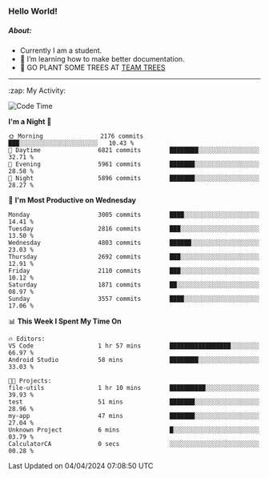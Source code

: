 ### Hello World!

##### About:
- Currently I am a student.
- 🌱 I’m learning how to make better documentation.
- 🌱 GO PLANT SOME TREES AT [TEAM TREES](https://teamtrees.org/)

---
  <summary>:zap: My Activity:</summary>
  
<!--START_SECTION:waka-->
![Code Time](http://img.shields.io/badge/Code%20Time-1%2C308%20hrs%203%20mins-blue)

**I'm a Night 🦉** 

```text
🌞 Morning                2176 commits        ███░░░░░░░░░░░░░░░░░░░░░░   10.43 % 
🌆 Daytime                6821 commits        ████████░░░░░░░░░░░░░░░░░   32.71 % 
🌃 Evening                5961 commits        ███████░░░░░░░░░░░░░░░░░░   28.58 % 
🌙 Night                  5896 commits        ███████░░░░░░░░░░░░░░░░░░   28.27 % 
```
📅 **I'm Most Productive on Wednesday** 

```text
Monday                   3005 commits        ████░░░░░░░░░░░░░░░░░░░░░   14.41 % 
Tuesday                  2816 commits        ███░░░░░░░░░░░░░░░░░░░░░░   13.50 % 
Wednesday                4803 commits        ██████░░░░░░░░░░░░░░░░░░░   23.03 % 
Thursday                 2692 commits        ███░░░░░░░░░░░░░░░░░░░░░░   12.91 % 
Friday                   2110 commits        ███░░░░░░░░░░░░░░░░░░░░░░   10.12 % 
Saturday                 1871 commits        ██░░░░░░░░░░░░░░░░░░░░░░░   08.97 % 
Sunday                   3557 commits        ████░░░░░░░░░░░░░░░░░░░░░   17.06 % 
```


📊 **This Week I Spent My Time On** 

```text
🔥 Editors: 
VS Code                  1 hr 57 mins        █████████████████░░░░░░░░   66.97 % 
Android Studio           58 mins             ████████░░░░░░░░░░░░░░░░░   33.03 % 

🐱‍💻 Projects: 
file-utils               1 hr 10 mins        ██████████░░░░░░░░░░░░░░░   39.93 % 
test                     51 mins             ███████░░░░░░░░░░░░░░░░░░   28.96 % 
my-app                   47 mins             ███████░░░░░░░░░░░░░░░░░░   27.04 % 
Unknown Project          6 mins              █░░░░░░░░░░░░░░░░░░░░░░░░   03.79 % 
CalculatorCA             0 secs              ░░░░░░░░░░░░░░░░░░░░░░░░░   00.28 % 
```


 Last Updated on 04/04/2024 07:08:50 UTC
<!--END_SECTION:waka-->
